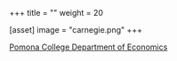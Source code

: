 +++
title = ""
weight = 20

[asset]
  image = "carnegie.png"
+++

[Pomona College Department of Economics](https://www.pomona.edu/academics/departments/economics)
